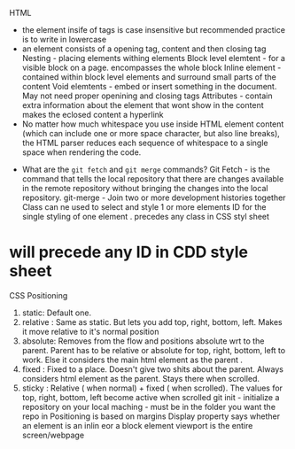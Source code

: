 HTML
- the element insife of tags is case insensitive but recommended practice is to write in lowercase
- an element consists of a opening tag, content and then closing tag
Nesting - placing elements withing elements
Block level elemtent - for a visible block on a page. encompasses the whole block
Inline element - contained within block level elements and surround small parts of the content
Void elemtents - embed or insert something in the document. May not need proper openining and closing tags
Attributes - contain extra information about the element that wont show in the content
 <a> makes the eclosed content a hyperlink
 - No matter how much whitespace you use inside HTML element content (which can include one or more space character, but also line breaks), the HTML parser reduces each sequence of whitespace to a single space when rendering the code.
 * What are the `git fetch` and `git merge` commands? 
Git Fetch - is the command that tells the local repository that there are changes available in the remote repository without bringing the changes into the local repository.
git-merge - Join two or more development histories together
Class can ne used to select and style 1 or more elements 
ID for the single styling of one element
. precedes any class in CSS styl sheet
# will precede any ID in CDD style sheet
CSS Positioning
1. static: Default one.
2. relative : Same as static. But lets you add top, right, bottom, left. Makes it move relative to it's normal position
3. absolute: Removes from the flow and positions absolute wrt to the parent. Parent has to be relative or absolute for top, right, bottom, left to work. Else it considers the main html element as the  parent .
4. fixed : Fixed to a place. Doesn't give two shits about the parent. Always considers html element as the parent. Stays there when scrolled.
5. sticky : Relative ( when normal) + fixed ( when scrolled). The values for top, right, bottom, left become active when scrolled
git init - initialize a repository on your local maching - must be in the folder you want the repo in
Positioning is based on margins
Display property says whether an element is an inlin eor a block element
viewport is the entire screen/webpage